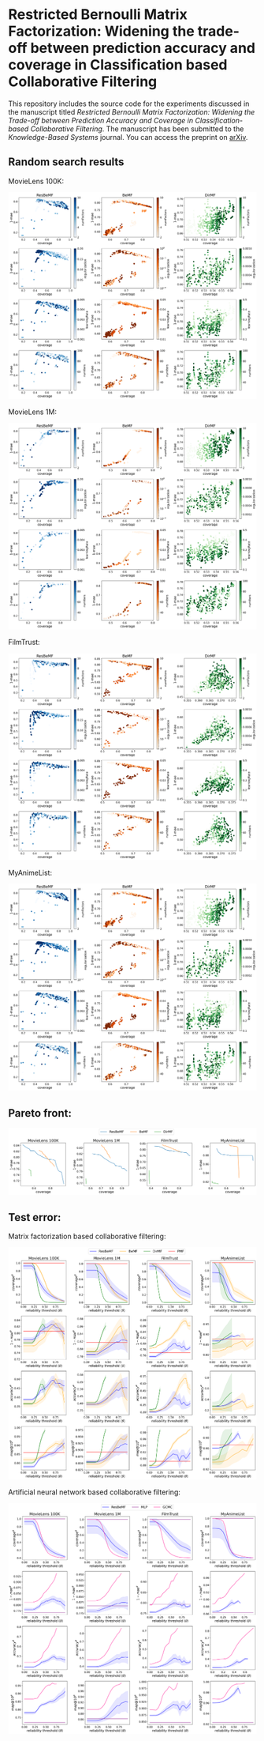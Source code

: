 # Restricted Bernoulli Matrix Factorization: Widening the trade-off between prediction accuracy and coverage in Classification based Collaborative Filtering

This repository includes the source code for the experiments discussed in the manuscript titled *Restricted Bernoulli Matrix Factorization: Widening the Trade-off between Prediction Accuracy and Coverage in Classification-based Collaborative Filtering*. The manuscript has been submitted to the *Knowledge-Based Systems* journal. You can access the preprint on [arXiv](https://arxiv.org/abs/2210.10619).

## Random search results

MovieLens 100K:

![Hyper-parameters](figs/ml100k-hyperparameters.png)

MovieLens 1M:

![Hyper-parameters](figs/ml1m-hyperparameters.png)

FilmTrust:

![Hyper-parameters](figs/ft-hyperparameters.png)

MyAnimeList:

![Hyper-parameters](figs/anime-hyperparameters.png)

## Pareto front:

![Pareto front](figs/pareto-front.png)

## Test error:

Matrix factorization based collaborative filtering:

![Test error](figs/mf-test-error.png)

Artificial neural network based collaborative filtering:

![Test error](figs/nn-test-error.png)

